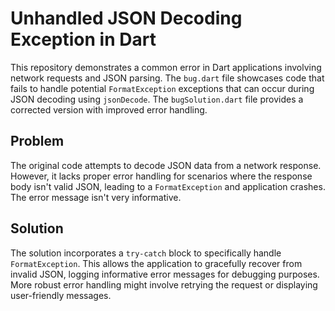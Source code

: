# Unhandled JSON Decoding Exception in Dart

This repository demonstrates a common error in Dart applications involving network requests and JSON parsing. The `bug.dart` file showcases code that fails to handle potential `FormatException` exceptions that can occur during JSON decoding using `jsonDecode`. The `bugSolution.dart` file provides a corrected version with improved error handling.

## Problem

The original code attempts to decode JSON data from a network response. However, it lacks proper error handling for scenarios where the response body isn't valid JSON, leading to a `FormatException` and application crashes.  The error message isn't very informative.

## Solution

The solution incorporates a `try-catch` block to specifically handle `FormatException`. This allows the application to gracefully recover from invalid JSON, logging informative error messages for debugging purposes.  More robust error handling might involve retrying the request or displaying user-friendly messages.